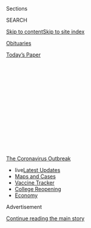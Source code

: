 <div id="app">

<div>

<div>

<div>

<div class="NYTAppHideMasthead css-1q2w90k e1suatyy0">

<div class="section css-ui9rw0 e1suatyy2">

<div class="css-eph4ug er09x8g0">

<div class="css-6n7j50">

</div>

<span class="css-1dv1kvn">Sections</span>

<div class="css-10488qs">

<span class="css-1dv1kvn">SEARCH</span>

</div>

[Skip to content](#site-content)[Skip to site
index](#site-index)

</div>

<div id="masthead-section-label" class="css-1wr3we4 eaxe0e00">

[Obituaries](https://www.nytimes.com/section/obituaries)

</div>

<div class="css-10698na e1huz5gh0">

</div>

</div>

<div id="masthead-bar-one" class="section hasLinks css-15hmgas e1csuq9d3">

<div class="css-uqyvli e1csuq9d0">

</div>

<div class="css-1uqjmks e1csuq9d1">

</div>

<div class="css-9e9ivx">

[](https://myaccount.nytimes.com/auth/login?response_type=cookie&client_id=vi)

</div>

<div class="css-1bvtpon e1csuq9d2">

[Today’s
Paper](https://www.nytimes.com/section/todayspaper)

</div>

</div>

</div>

</div>

<div data-aria-hidden="false">

<div id="site-content" data-role="main">

<div>

<div class="css-1aor85t" style="opacity:0.000000001;z-index:-1;visibility:hidden">

<div class="css-1hqnpie">

<div class="css-epjblv">

<span class="css-17xtcya">[Obituaries](/section/obituaries)</span><span class="css-x15j1o">|</span><span class="css-fwqvlz">Cristina,
Cult Downtown New York Singer, Dies at
64</span>

</div>

<div class="css-k008qs">

<div class="css-1iwv8en">

<span class="css-18z7m18"></span>

<div>

</div>

</div>

<span class="css-1n6z4y">https://nyti.ms/2V6qmCS</span>

<div class="css-1705lsu">

<div class="css-4xjgmj">

<div class="css-4skfbu" data-role="toolbar" data-aria-label="Social Media Share buttons, Save button, and Comments Panel with current comment count" data-testid="share-tools">

  - 
  - 
  - 
  - 
    
    <div class="css-6n7j50">
    
    </div>

  - 
  - 

</div>

</div>

</div>

</div>

</div>

</div>

<div id="NYT_TOP_BANNER_REGION" class="css-13pd83m">

<div>

<div id="styln-prism-menu-1592847958612" class="section interactive-content interactive-size-medium css-1edisqu">

<div class="css-17ih8de interactive-body">

<div id="scroll-container" class="css-1gj85ro">

[<span class="styln-title-wrap"><span class="css-1pje3qr">The
Coronavirus</span><span class="css-1pje3qr">
Outbreak</span></span>](https://www.nytimes.com/news-event/coronavirus?action=click&pgtype=Article&state=default&region=TOP_BANNER&context=storylines_menu)

  - <span class="css-kqxiym" data-emphasize="true">live</span>[Latest
    Updates](https://www.nytimes.com/2020/08/03/world/coronavirus-covid-19.html?action=click&pgtype=Article&state=default&region=TOP_BANNER&context=storylines_menu)
  - [Maps and
    Cases](https://www.nytimes.com/interactive/2020/us/coronavirus-us-cases.html?action=click&pgtype=Article&state=default&region=TOP_BANNER&context=storylines_menu)
  - [Vaccine
    Tracker](https://www.nytimes.com/interactive/2020/science/coronavirus-vaccine-tracker.html?action=click&pgtype=Article&state=default&region=TOP_BANNER&context=storylines_menu)
  - [College
    Reopening](https://www.nytimes.com/2020/08/02/us/covid-college-reopening.html?action=click&pgtype=Article&state=default&region=TOP_BANNER&context=storylines_menu)
  - [Economy](https://www.nytimes.com/live/2020/08/03/business/stock-market-today-coronavirus?action=click&pgtype=Article&state=default&region=TOP_BANNER&context=storylines_menu)

</div>

</div>

</div>

</div>

</div>

<div id="top-wrapper" class="css-1sy8kpn">

<div id="top-slug" class="css-l9onyx">

Advertisement

</div>

[Continue reading the main
story](#after-top)

<div class="ad top-wrapper" style="text-align:center;height:100%;display:block;min-height:250px">

<div id="top" class="place-ad" data-position="top" data-size-key="top">

</div>

</div>

<div id="after-top">

</div>

</div>

<div>

<div id="sponsor-wrapper" class="css-1hyfx7x">

<div id="sponsor-slug" class="css-19vbshk">

Supported by

</div>

[Continue reading the main
story](#after-sponsor)

<div id="sponsor" class="ad sponsor-wrapper" style="text-align:center;height:100%;display:block">

</div>

<div id="after-sponsor">

</div>

</div>

<div class="css-186x18t">

Those WE’ve Lost

</div>

<div class="css-1vkm6nb ehdk2mb0">

# Cristina, Cult Downtown New York Singer, Dies at 64

</div>

A fixture in New York’s dance-music nightlife of the late ’70s and early
’80s, she gained new attention in 2004 when her albums were reissued.

<div class="css-79elbk" data-testid="photoviewer-wrapper">

<div class="css-z3e15g" data-testid="photoviewer-wrapper-hidden">

</div>

<div class="css-1a48zt4 ehw59r15" data-testid="photoviewer-children">

![<span class="css-16f3y1r e13ogyst0" data-aria-hidden="true">The singer
Cristina in 1981. “My strength is not in my voice, nor do I have sexy
ankles,” she once said, adding, “I have an analytical
brain.”</span><span class="css-cnj6d5 e1z0qqy90" itemprop="copyrightHolder"><span class="css-1ly73wi e1tej78p0">Credit...</span><span><span>Ebet
Roberts</span></span></span>](https://static01.nyt.com/images/2020/04/11/obituaries/11Cristina-obit1/merlin_171229230_064ff997-2ee1-497b-ab4c-2f1795c1bf5d-articleLarge.jpg?quality=75&auto=webp&disable=upscale)

</div>

</div>

<div class="css-18e8msd">

<div class="css-vp77d3 epjyd6m0">

<div class="css-1baulvz">

By [<span class="css-1baulvz last-byline" itemprop="name">Jon
Caramanica</span>](https://www.nytimes.com/by/jon-caramanica)

</div>

</div>

  - 
    
    <div class="css-ld3wwf e16638kd2">
    
    Published April 5, 2020Updated May 12,
    2020
    
    </div>

  - 
    
    <div class="css-4xjgmj">
    
    <div class="css-pvvomx" data-role="toolbar" data-aria-label="Social Media Share buttons, Save button, and Comments Panel with current comment count" data-testid="share-tools">
    
      - 
      - 
      - 
      - 
        
        <div class="css-6n7j50">
        
        </div>
    
      - 
      - 
    
    </div>
    
    </div>

</div>

</div>

<div class="section meteredContent css-1r7ky0e" name="articleBody" itemprop="articleBody">

<div class="css-1fanzo5 StoryBodyCompanionColumn">

<div class="css-53u6y8">

*This obituary is part of a series about* [*people who have died in the
coronavirus
pandemic*](https://www.nytimes.com/series/people-who-have-died-of-the-coronavirus)*.*

Cristina, a cult singer who brought avant-garde sensibilities to New
York’s dance-music nightlife at the turn of the 1980s, died on March 31
in New York. She was 64.

Her daughter, Lucinda Zilkha Francis, said she had been suffering from
several autoimmune disorders, including relapsing polychondritis, for
approximately two decades. On Friday, her family learned she had tested
positive for the coronavirus.

In the fertile anything-goes downtown New York of the late 1970s and
early 1980s, Cristina cut a unique figure — a hyperliterary, well-to-do,
seen-it-all performer who taunted club music culture with songs that
could be read as wry parody or progressive updates.

“My strength is not in my voice, nor do I have sexy ankles,” she [told
the Boston
Globe](https://www.redoverwhite.org/cristina/rocks_cristina.html) in
1980. “I have an analytical brain, and maybe that’s a liability in rock
n’ roll, but if I play it right, it will translate musical principles
into theatrical terms, which is what I have to do anyway, given my lack
of technical expertise in music.”

</div>

</div>

<div class="css-1fanzo5 StoryBodyCompanionColumn">

<div class="css-53u6y8">

Cristina Monet Palaci was born on Jan. 17, 1956, in Manhattan to Dorothy
Monet, a writer and illustrator, and Jacques Palaci, a psychoanalyst.
She attended Harvard, where she studied playwriting under William
Alfred. She took a year off from college and came to New York, where she
wrote freelance theater reviews for The Village Voice. It was there that
she met Michael Zilkha, who became her boyfriend and, later, the engine
behind her music career.

Mr. Zilkha was starting Ze Records with a partner. Cristina, who didn’t
have particular aspirations to be a singer, nevertheless became his
first artist with the 1978 single “Disco Clone.” Produced by John Cale,
it was a deceptively slick dismantling of disco’s sameness, sung in an
aspirated and shrill voice: “If you like the way I shake it/And you
think you want to make it/There’s 50 just like me.”

“I thought it was so bad that it could be a Brechtian pastiche,” she
[told Time Out New
York](https://www.redoverwhite.org/cristina/queen_cristina.html) in
2004. “It turned out to be an eccentric and funny record — insane,
enthusiastic, impassioned, amateurish.” (One version of the song
features Kevin Kline on accompanying vocals.)

According to a [1984 New York magazine
article](https://books.google.com/books?id=C-YCAAAAMBAJ&pg=PA54&lpg=PA54&dq=Harvard+%22Cristina+Monet%22&source=bl&ots=DyhnXwdtrl&sig=ACfU3U06gcTYJ9qThF562RojNY1vXS4gEA&hl=en&ppis=_c&sa=X&ved=2ahUKEwj2io3oxsjoAhVMlnIEHfdNAtYQ6AEwCHoECD8QKA#v=onepage&q=Monet%22&f=false),
after her first live performance, at the Squat Theater in Chelsea,
Cristina’s mother told her, “You were always a brilliant writer. A good
artist … a good actress. How could you be so self-destructive as to
sing?”

“Disco Clone” was successful enough that Cristina continued recording.
Her self-titled debut album, released in 1980, was produced by August
Darnell (who performed as Kid Creole), and featured disco paired with
heavy Latin percussion. “The first theatrical, cinematic, nostalgic
disco record, at a time when there wasn’t a lot of humor in disco,”
Cristina said in an early 2000s interview with the zine
[Festive\!](http://festivefanzine.blogspot.com/2010/12/from-vaults-merry-cristina-mas.html)

</div>

</div>

<div class="css-1fanzo5 StoryBodyCompanionColumn">

<div class="css-53u6y8">

Consistently, Cristina injected a wry, burned-out, misadventuring
patrician sensibility into her lyrics and delivery, especially on her
rendition, that same year, of the Leiber and Stoller song, “Is That All
There Is?” (originally made famous by Peggy Lee).

She tweaked the lyrics, making them both more whimsical and more
terrifying: “I remember when I was a little girl, my mother set the
house on fire — she was like that.” (Lieber and Stoller protested, and
insisted the song be withdrawn from release.)

The Cristina that appeared on records was unfiltered. “It was entirely
her, there’s no confection or construction in it all,” Mr. Zilkha said
in an interview.

She and Mr. Zilkha married in 1983, and in 1984 she released her second
album, “Sleep It Off,” produced by Don Was, with cover design by
Jean-Paul Goude. On this album, she leaned into new wave, rendered again
with savage satirical energy on songs like the punkish “Don’t Mutilate
My Mink” and “What’s a Girl to Do.” (“If you loved the Pulitzer divorce
trial, you’ll love this record,” crowed Rolling Stone.)

“The one thing that pop music has lost lately is its sense of irony,”
Cristina said when the album was released. “People either write
dumb-funny novelty songs or dead-earnest serious songs. There’s nothing
around that combines elements of both.”

She and Mr. Zilkha moved to Texas soon after that album’s release,
effectively ending her music career. “I believed the idea that Michael
had bought me a career to such an extent that I felt sheepish and
guilty, which I shouldn’t have been,” she told Time Out New York. After
she and Mr. Zilkha divorced in 1990, she returned to New York.

In its day, Cristina’s work was very much a product of its demimonde.
But in 2004, her albums were reissued to great acclaim and wide
attention. Her only other musical recording was a 2006 collaboration
with Ursula 1000, “Urgent/Anxious,” which took advantage of the implied
eye-rolling in her voice, which hadn’t diminished at all.

</div>

</div>

<div class="css-1fanzo5 StoryBodyCompanionColumn">

<div class="css-53u6y8">

Outside of music, Cristina retained an avid interest in theater and
books. She was especially passionate about 19th-century literature.
“When I was a child, she would read me Dickens, doing all the voices,”
Ms. Francis recalled. She contributed occasional book and film reviews
to the Times Literary Supplement, as well as articles to Tatler and
London Literary Review.

Her medical conditions were often debilitating: “It’s hard to plan a new
album when you don’t know if you will make it down to the end of the
street from one day to the next,” she told Time Out New York. But in
recent years, she had recovered enough to begin traveling.

In addition to her daughter, Cristina is survived by two granddaughters
and her longtime companion, Stephen
Graham.

</div>

</div>

</div>

<div>

</div>

<div>

</div>

<div id="NYT_BELOW_MAIN_CONTENT_REGION">

<div>

<div id="covid-obits-article-embed" class="section css-l08pwh interactive-content interactive-size-medium">

<div class="css-17ih8de interactive-body">

<div class="g-obits-embed" data-preview-slug="2020-04-03-covid-obits">

[](https://www.nytimes.com/interactive/2020/obituaries/people-died-coronavirus-obituaries.html?action=click&pgtype=Article&state=default&region=BELOW_MAIN_CONTENT&context=covid_obits_promo)

<div class="g-hed-summ">

# Those We’ve Lost

The coronavirus pandemic has taken an incalculable death toll. This
series is designed to put names and faces to the numbers.

<span>Read
more</span>

</div>

<div class="g-obits-embed-wrap">

<div id="bernaldina-josé-pedro" class="g-obit">

<div class="g-flex-wrapper-image">

<div class="g-image g-asset-inner">

![](https://static01.nyt.com/images/2020/07/30/obituaries/30Pedro/30Pedro-square640.jpg)

</div>

</div>

<div class="g-flex-wrapper-text">

# Bernaldina José Pedro

<div class="g-meta">

<span>d. Boa Vista, Brazil</span>

</div>

<div class="g-summ">

Leader among the Indigenous
Macuxi

</div>

</div>

</div>

<div id="john-eric-swing" class="g-obit">

<div class="g-flex-wrapper-image">

<div class="g-image g-asset-inner">

![](https://static01.nyt.com/images/2020/07/31/obituaries/31Swing/merlin_175167783_8913bc90-0d64-43f3-a655-1bb1bf1601c9-square640.jpg)

</div>

</div>

<div class="g-flex-wrapper-text">

# John Eric Swing

<div class="g-meta">

<span>d. Fountain Valley, Calif. </span>

</div>

<div class="g-summ">

Champion of
Filipino-Americans

</div>

</div>

</div>

<div id="victor-victor-" class="g-obit">

<div class="g-flex-wrapper-image">

<div class="g-image g-asset-inner">

![](https://static01.nyt.com/images/2020/07/27/obituaries/27Victor/merlin_175001436_38b11f8e-227a-4e2c-9821-7618af9b2524-square640.jpg)

</div>

</div>

<div class="g-flex-wrapper-text">

# Victor Victor

<div class="g-meta">

<span>d. Santo Domingo, Dominican Republic</span>

</div>

<div class="g-summ">

Beloved musician of the Dominican
Republic

</div>

</div>

</div>

<div id="dr-eddie-negrón" class="g-obit">

<div class="g-flex-wrapper-image">

<div class="g-image g-asset-inner">

![](https://static01.nyt.com/images/2020/07/31/obituaries/31Negron/merlin_175160169_516322ae-fd23-4969-b6b2-193ced371105-square640.jpg)

</div>

</div>

<div class="g-flex-wrapper-text">

# Dr. Eddie Negrón

<div class="g-meta">

<span>d. Fort Walton Beach, Fla.</span>

</div>

<div class="g-summ">

Internist on Florida’s Emerald
Coast

</div>

</div>

</div>

<div id="dobby-dobson" class="g-obit">

<div class="g-flex-wrapper-image">

<div class="g-image g-asset-inner">

![](https://static01.nyt.com/images/2020/07/30/obituaries/30Dobson/merlin_175115928_f6b9271c-8f05-4fe1-a38a-5ca4a58f8935-square640.jpg)

</div>

</div>

<div class="g-flex-wrapper-text">

# Dobby Dobson

<div class="g-meta">

<span>d. Coral Springs, Fla.</span>

</div>

<div class="g-summ">

Jamaican singer and
songwriter

</div>

</div>

</div>

<div id="waldemar-gonzalez" class="g-obit">

<div class="g-flex-wrapper-image">

<div class="g-image g-asset-inner">

![](https://static01.nyt.com/images/2020/08/01/obituaries/28Gonzalez/merlin_175002771_beb57888-3951-409a-ae13-03a94b2e962e-square640.jpg)

</div>

</div>

<div class="g-flex-wrapper-text">

# Waldemar Gonzalez

<div class="g-meta">

<span>d. White Plains, N.Y.</span>

</div>

<div class="g-summ">

Teacher and social worker

</div>

</div>

</div>

</div>

</div>

</div>

</div>

</div>

</div>

<div>

</div>

<div>

<div id="bottom-wrapper" class="css-1ede5it">

<div id="bottom-slug" class="css-l9onyx">

Advertisement

</div>

[Continue reading the main
story](#after-bottom)

<div id="bottom" class="ad bottom-wrapper" style="text-align:center;height:100%;display:block;min-height:90px">

</div>

<div id="after-bottom">

</div>

</div>

</div>

</div>

</div>

## Site Index

<div>

</div>

## Site Information Navigation

  - [© <span>2020</span> <span>The New York Times
    Company</span>](https://help.nytimes.com/hc/en-us/articles/115014792127-Copyright-notice)

<!-- end list -->

  - [NYTCo](https://www.nytco.com/)
  - [Contact
    Us](https://help.nytimes.com/hc/en-us/articles/115015385887-Contact-Us)
  - [Work with us](https://www.nytco.com/careers/)
  - [Advertise](https://nytmediakit.com/)
  - [T Brand Studio](http://www.tbrandstudio.com/)
  - [Your Ad
    Choices](https://www.nytimes.com/privacy/cookie-policy#how-do-i-manage-trackers)
  - [Privacy](https://www.nytimes.com/privacy)
  - [Terms of
    Service](https://help.nytimes.com/hc/en-us/articles/115014893428-Terms-of-service)
  - [Terms of
    Sale](https://help.nytimes.com/hc/en-us/articles/115014893968-Terms-of-sale)
  - [Site
    Map](https://spiderbites.nytimes.com)
  - [Help](https://help.nytimes.com/hc/en-us)
  - [Subscriptions](https://www.nytimes.com/subscription?campaignId=37WXW)

</div>

</div>

</div>

</div>
